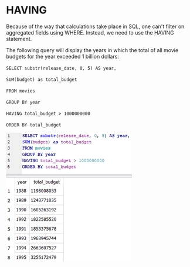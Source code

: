 # HAVING

Because of the way that calculations take place in SQL, one can't filter on aggregated fields using WHERE. Instead, we need to use the HAVING statement.



The following query will display the years in which the total of all movie budgets for the year exceeded 1 billion dollars:



`SELECT substr(release_date, 0, 5) AS year,`&#x20;

`SUM(budget) as total_budget`&#x20;

`FROM movies`

`GROUP BY year`&#x20;

`HAVING total_budget > 1000000000`

`ORDER BY total_budget`



![](../.gitbook/assets/image.png)

